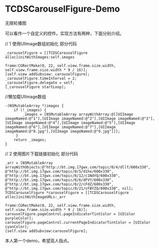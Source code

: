 # TCDSCarouselFigure-Demo
无限轮播图

可以看作一个自定义的控件。实现方法有两种，下面分别介绍。



//  1  使用UIImage数组初始化  部分代码

    _carouselFigure = [[TCDSCarouselFigure alloc]initWithImages:self.images
                                                          frame:CGRectMake(0, 22, self.view.frame.size.width, self.view.frame.size.width * 9 / 16)];
    [self.view addSubview:_carouselFigure];
    _carouselFigure.timeInterval = 2;
    _carouselFigure.delegate = self;
    [_carouselFigure startLoop];

//懒加载UIImage数组

    -(NSMutableArray *)images {
        if (!_images) {
            _images = [NSMutableArray arrayWithArray:@[[UIImage imageNamed:@"1"],[UIImage imageNamed:@"2"],[UIImage imageNamed:@"3"],[UIImage imageNamed:@"4"],[UIImage imageNamed:@"5"],[UIImage imageNamed:@"6"],[UIImage imageNamed:@"7"],[UIImage imageNamed:@"8.jpg"],[UIImage imageNamed:@"9.jpg"]]];
         }
        return _images;
    }


//  2  使用图片下载链接初始化  部分代码

    _arr = [NSMutableArray arrayWithObjects:@"http://bt.img.17gwx.com/topic/0/4/dllf/600x330", @"http://bt.img.17gwx.com/topic/0/5/d1he/600x330", @"http://bt.img.17gwx.com/topic/0/12/c1NdYQ/600x330", @"http://bt.img.17gwx.com/topic/0/6/dFVY/600x330", @"http://bt.img.17gwx.com/topic/0/2/cFdZ/600x330", @"http://bt.img.17gwx.com/topic/0/21/cFBYZQ/600x330", nil];
    TCDSCarouselFigure *carouselFigure = [[TCDSCarouselFigure alloc]initWithImageURLs:_arr
                                                                                frame:CGRectMake(0, 22, self.view.frame.size.width, self.view.frame.size.width * 9 / 16)];
    carouselFigure.pageControl.pageIndicatorTintColor = [UIColor purpleColor];
    carouselFigure.pageControl.currentPageIndicatorTintColor = [UIColor cyanColor];
    [self.view addSubview:carouselFigure];







本人第一个demo，希望高人指点。



